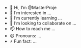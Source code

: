 - 👋 Hi, I’m @MasterProje
- 👀 I’m interested in ...
- 🌱 I’m currently learning ...
- 💞️ I’m looking to collaborate on ...
- 📫 How to reach me ...
- 😄 Pronouns: ...
- ⚡ Fun fact: ...

<!---
MasterProje/MasterProje is a ✨ special ✨ repository because its `README.md` (this file) appears on your GitHub profile.
You can click the Preview link to take a look at your changes.
--->
